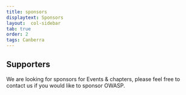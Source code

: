 ```yaml
---
title: sponsors
displaytext: Sponsors
layout:  col-sidebar
tab: true
order: 2
tags: Canberra
---
```



## Supporters
We are looking for sponsors for Events & chapters, please feel free to contact us if you would like to sponsor OWASP.
